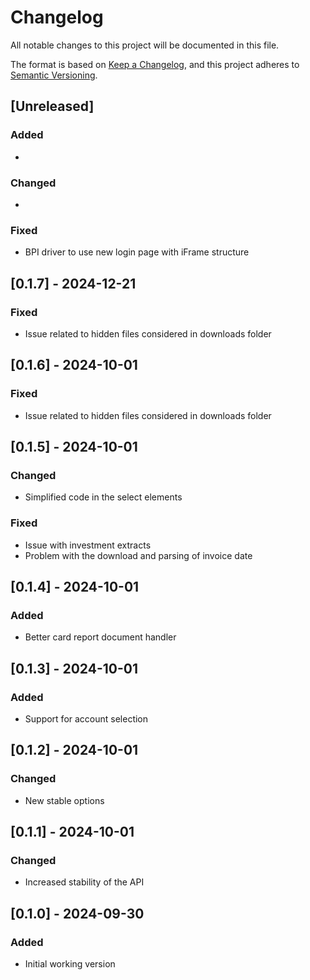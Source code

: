 # Changelog

All notable changes to this project will be documented in this file.

The format is based on [Keep a Changelog](https://keepachangelog.com/en/1.0.0/),
and this project adheres to [Semantic Versioning](https://semver.org/spec/v2.0.0.html).

## [Unreleased]

### Added

*

### Changed

*

### Fixed

* BPI driver to use new login page with iFrame structure

## [0.1.7] - 2024-12-21

### Fixed

* Issue related to hidden files considered in downloads folder

## [0.1.6] - 2024-10-01

### Fixed

* Issue related to hidden files considered in downloads folder

## [0.1.5] - 2024-10-01

### Changed

* Simplified code in the select elements

### Fixed

* Issue with investment extracts
* Problem with the download and parsing of invoice date

## [0.1.4] - 2024-10-01

### Added

* Better card report document handler

## [0.1.3] - 2024-10-01

### Added

* Support for account selection

## [0.1.2] - 2024-10-01

### Changed

* New stable options

## [0.1.1] - 2024-10-01

### Changed

* Increased stability of the API

## [0.1.0] - 2024-09-30

### Added

* Initial working version
